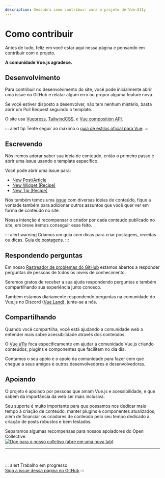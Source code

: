 ```yaml
---
description: Descubra como contribuir para o projeto de Vue-A11y
---
```

# Como contribuir

Antes de tudo, feliz em você estar aqui nessa página e pensando em contribuir com o projeto.

**A comunidade Vue.js agradece.**

## Desenvolvimento

Para contribuir no desenvolvimento do site, você pode inicialmente abrir uma issue no GitHub e relatar algum erro ou propor alguma feature nova.

Se você estiver disposto a desenvolver, não tem nenhum mistério, basta abrir um Pull Request seguindo o template.

O site usa [Vuepress](https://vuepress.vuejs.org/), [TailwindCSS](https://tailwindcss.com/), e [Vue composition API](https://composition-api.vuejs.org/). 

::: alert tip
Tente seguir ao máximo o [guia de estilos oficial para Vue](https://vuejs.org/v2/style-guide/).
:::

## Escrevendo

Nós iremos adorar saber sua ideia de conteúdo, então o primeiro passo é abrir uma issue usando o template específico.

Você pode abrir uma issue para:

- [New Post/Article](https://github.com/vue-a11y/vue-a11y.com/issues/new?labels=Post&template=new-post.md&title=Post%2FArticle%3A+%5BYour+title%5D)
- [New Widget (Recipe)](https://github.com/vue-a11y/vue-a11y.com/issues/new?labels=Recipe,Widget&template=new-widget.md&title=Recipe%28widget%29%3A+%5BYour+title%5D)
- [New Tip (Recipe)](https://github.com/vue-a11y/vue-a11y.com/issues/new?labels=Recipe,Tip&template=new-tip.md&title=Recipe%28Tip%29%3A+%5BYour+title%5D)

Nós também temos uma [issue](https://github.com/vue-a11y/vue-a11y.com/issues/14) com diversas ideias de conteúdo, fique a vontade também para adicionar outros assuntos que você quer ver em forma de conteúdo no site.

Nossa intenção é recompensar o criador por cada conteúdo publicado no site, em breve iremos conseguir esse feito.

::: alert warning
Criamos um guia com dicas para criar postagens, receitas ou dicas. [Guia de postagens](/pt/projeto/guia-de-postagens.html#posts-guide).
:::

## Respondendo perguntas

Em nosso [Rastreador de problemas do GitHub](https://github.com/vue-a11y/vue-a11y.com/issues) estamos abertos a responder perguntas de pessoas de todos os níveis de conhecimento.

Seremos gratos de receber a sua ajuda respondendo perguntas e também compartilhando sua experiência junto conosco.

Também estamos diariamente respondendo perguntas na comunidade do Vue.js no Discord ([Vue Land](https://discord.gg/vue)), junte-se a nós. 

## Compartilhando

Quando você compartilha, você está ajudando a comunidade web a entender mais sobre acessibilidade através dos conteúdos.

O [Vue a11y](/pt/) foca especificamente em ajudar a comunidade Vue.js criando conteúdos, plugins e componentes que facilitem no dia dia.

Contamos o seu apoio e o apoio da comunidade para fazer com que chegue a seus amigos e outros desenvolvedores e desenvolvedoras.

## Apoiando

O projeto é apoiado por pessoas que amam Vue.js e acessibilidade, e que sabem da importância da web ser mais inclusiva.

Seu suporte é muito importante para que possamos nos dedicar mais tempo à criação de conteúdo, manter plugins e componentes atualizados, além de financiar os criadores de conteúdo pelo seu tempo dedicado à criação de posts robustos e bem testados.

<p>
Separamos algumas recompensas para nossos apoiadores do Open Collective.
<br>
<a href="https://opencollective.com/vue-a11y/donate" target="_blank" rel="noopener" style="background-color: initial; width: 300px;">
  <img src="https://opencollective.com/vue-a11y/donate/button@2x.png?color=blue" style="box-shadow: none; display: inline;" alt="Doe para o nosso colletivo (abre em uma nova tab)" />
</a>
</p>

---

<br>

::: alert Trabalho em progresso  
[Siga a issue dessa página no GitHub](https://github.com/vue-a11y/vue-a11y.com/issues/15)
:::
